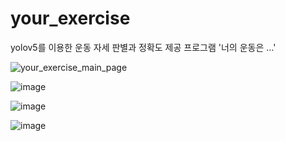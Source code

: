 # your_exercise
yolov5를 이용한 운동 자세 판별과 정확도 제공 프로그램  '너의 운동은 ...'




![your_exercise_main_page](https://user-images.githubusercontent.com/90812508/189012708-80455a9c-2a52-4837-b015-0e1546bcbd9a.jpg)



![image](https://user-images.githubusercontent.com/90812508/210682940-bd6eb00e-66ad-452d-84fe-1a0a35f77872.png)



![image](https://user-images.githubusercontent.com/90812508/210683108-2b28cade-be83-4851-a771-d81ce71d8ae3.png)



![image](https://user-images.githubusercontent.com/90812508/210683161-19e6f37a-7940-40ac-8ec7-6a8cd7563b9c.png)
